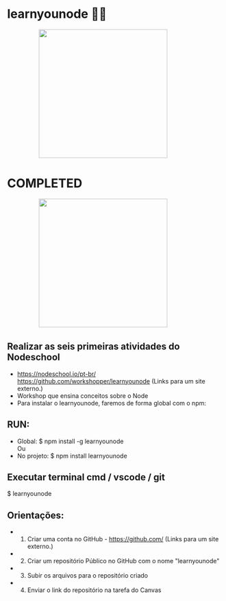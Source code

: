 # learnyounode 👨‍💻
<p align="center">
  <img height="300" src="https://github.com/PedrohvFernandes/AtividadesDaFacul/blob/main/QuintoSemestre%20Trancado/Arquitetura%20de%20aplica%C3%A7%C3%B5es%20Web/learnyounode/Screenshots/Screen1.png">
  &nbsp;&nbsp;&nbsp;&nbsp;&nbsp;&nbsp;&nbsp;&nbsp;&nbsp;&nbsp;&nbsp;&nbsp;&nbsp;
</p>

# COMPLETED
<p align="center">
  <img height="300" src="https://github.com/PedrohvFernandes/AtividadesDaFacul/blob/main/QuintoSemestre%20Trancado/Arquitetura%20de%20aplica%C3%A7%C3%B5es%20Web/learnyounode/Screenshots/Conclus%C3%B5es.png">
  &nbsp;&nbsp;&nbsp;&nbsp;&nbsp;&nbsp;&nbsp;&nbsp;&nbsp;&nbsp;&nbsp;&nbsp;&nbsp;
</p>

## Realizar as seis primeiras atividades do Nodeschool  

- https://nodeschool.io/pt-br/ https://github.com/workshopper/learnyounode (Links para um site externo.)
- Workshop que ensina conceitos sobre o Node
- Para instalar o learnyounode, faremos de forma global com o npm:

## RUN:
- Global:
$ npm install -g learnyounode 
     <br> Ou </br>
- No projeto:
$ npm install learnyounode

## Executar terminal cmd / vscode / git

$ learnyounode

## Orientações:

- 1) Criar uma conta no GitHub - https://github.com/ (Links para um site externo.)

- 2) Criar um repositório Público no GitHub com o nome "learnyounode"

- 3) Subir os arquivos para o repositório criado

- 4) Enviar o link do repositório na tarefa do Canvas
